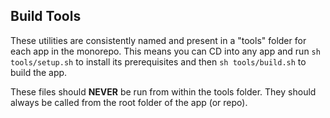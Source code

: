 Build Tools
---

These utilities are consistently named and present in a "tools" folder for each
app in the monorepo. This means you can CD into any app and run `sh tools/setup.sh`
to install its prerequisites and then `sh tools/build.sh` to build the app.

These files should **NEVER** be run from within the tools folder. They should always be called
from the root folder of the app (or repo).
